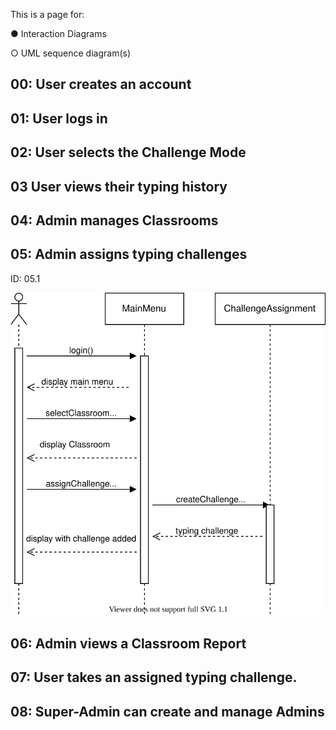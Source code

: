 This is a page for:

● Interaction Diagrams

○ UML sequence diagram(s)

## 00: User creates an account

## 01: User logs in

## 02: User selects the Challenge Mode

## 03 User views their typing history

## 04: Admin manages Classrooms

## 05: Admin assigns typing challenges
ID: 05.1

![Untitled_Diagram.svg](uploads/f47dd738ef4385d47ed99a238f51340f/Untitled_Diagram.svg)

## 06: Admin views a Classroom Report

## 07: User takes an assigned typing challenge.

## 08: Super-Admin can create and manage Admins